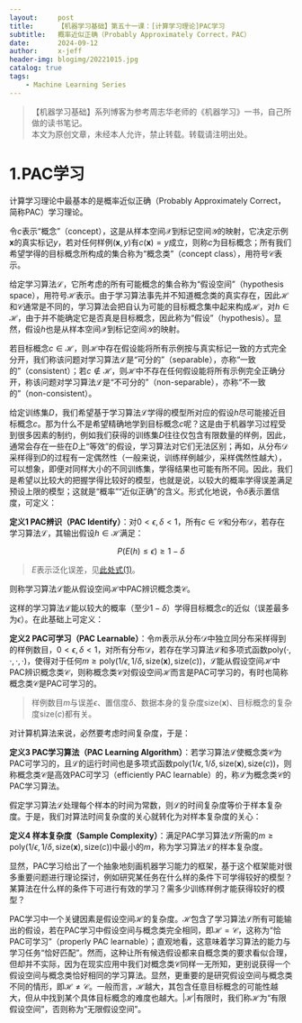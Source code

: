 ```yaml
---
layout:     post
title:      【机器学习基础】第五十一课：[计算学习理论]PAC学习
subtitle:   概率近似正确（Probably Approximately Correct，PAC）
date:       2024-09-12
author:     x-jeff
header-img: blogimg/20221015.jpg
catalog: true
tags:
    - Machine Learning Series
---
```

>【机器学习基础】系列博客为参考周志华老师的《机器学习》一书，自己所做的读书笔记。  
>本文为原创文章，未经本人允许，禁止转载。转载请注明出处。

# 1.PAC学习

计算学习理论中最基本的是概率近似正确（Probably Approximately Correct，简称PAC）学习理论。

令$c$表示“概念”（concept），这是从样本空间$\mathcal{X}$到标记空间$\mathcal{Y}$的映射，它决定示例$\mathbf{x}$的真实标记$y$，若对任何样例$(\mathbf{x},y)$有$c(\mathbf{x})=y$成立，则称$c$为目标概念；所有我们希望学得的目标概念所构成的集合称为“概念类”（concept class），用符号$\mathcal{C}$表示。

给定学习算法$\mathcal{L}$，它所考虑的所有可能概念的集合称为“假设空间”（hypothesis space），用符号$\mathcal{H}$表示。由于学习算法事先并不知道概念类的真实存在，因此$\mathcal{H}$和$\mathcal{C}$通常是不同的，学习算法会把自认为可能的目标概念集中起来构成$\mathcal{H}$，对$h\in \mathcal{H}$，由于并不能确定它是否真是目标概念，因此称为“假设”（hypothesis）。显然，假设$h$也是从样本空间$\mathcal{X}$到标记空间$\mathcal{Y}$的映射。

若目标概念$c \in \mathcal{H}$，则$\mathcal{H}$中存在假设能将所有示例按与真实标记一致的方式完全分开，我们称该问题对学习算法$\mathcal{L}$是“可分的”（separable），亦称“一致的”（consistent）；若$c \notin \mathcal{H}$，则$\mathcal{H}$中不存在任何假设能将所有示例完全正确分开，称该问题对学习算法$\mathcal{L}$是“不可分的”（non-separable），亦称“不一致的”（non-consistent）。

给定训练集$D$，我们希望基于学习算法$\mathcal{L}$学得的模型所对应的假设$h$尽可能接近目标概念$c$。那为什么不是希望精确地学到目标概念$c$呢？这是由于机器学习过程受到很多因素的制约，例如我们获得的训练集$D$往往仅包含有限数量的样例，因此，通常会存在一些在$D$上“等效”的假设，学习算法对它们无法区别；再如，从分布$\mathcal{D}$采样得到$D$的过程有一定偶然性（一般来说，训练样例越少，采样偶然性越大），可以想象，即便对同样大小的不同训练集，学得结果也可能有所不同。因此，我们是希望以比较大的把握学得比较好的模型，也就是说，以较大的概率学得误差满足预设上限的模型；这就是“概率”“近似正确”的含义。形式化地说，令$\delta$表示置信度，可定义：

**定义1 PAC辨识（PAC Identify）**：对$0<\epsilon,\delta<1$，所有$c \in \mathcal{C}$和分布$\mathcal{D}$，若存在学习算法$\mathcal{L}$，其输出假设$h \in \mathcal{H}$满足：

$$P(E(h) \leqslant \epsilon) \geqslant 1-\delta \tag{1}$$

>$E$表示泛化误差，见[此处式(1)](http://shichaoxin.com/2024/08/24/机器学习基础-第五十课-计算学习理论-基础知识/)。

则称学习算法$\mathcal{L}$能从假设空间$\mathcal{H}$中PAC辨识概念类$\mathcal{C}$。

这样的学习算法$\mathcal{L}$能以较大的概率（至少$1-\delta$）学得目标概念$c$的近似（误差最多为$\epsilon$）。在此基础上可定义：

**定义2 PAC可学习（PAC Learnable）**：令$m$表示从分布$\mathcal{D}$中独立同分布采样得到的样例数目，$0<\epsilon,\delta<1$，对所有分布$\mathcal{D}$，若存在学习算法$\mathcal{L}$和多项式函数$\text{poly}(\cdot,\cdot,\cdot,\cdot)$，使得对于任何$m \geqslant \text{poly}(1/\epsilon,1/\delta,\text{size}(\mathbf{x}),\text{size}(c))$，$\mathcal{L}$能从假设空间$\mathcal{H}$中PAC辨识概念类$\mathcal{C}$，则称概念类$\mathcal{C}$对假设空间$\mathcal{H}$而言是PAC可学习的，有时也简称概念类$\mathcal{C}$是PAC可学习的。

>样例数目$m$与误差$\epsilon$、置信度$\delta$、数据本身的复杂度$\text{size}(\mathbf{x})$、目标概念的复杂度$\text{size}(c)$都有关。

对计算机算法来说，必然要考虑时间复杂度，于是：

**定义3 PAC学习算法（PAC Learning Algorithm）**：若学习算法$\mathcal{L}$使概念类$\mathcal{C}$为PAC可学习的，且$\mathcal{L}$的运行时间也是多项式函数$\text{poly}(1/\epsilon,1/\delta,\text{size}(\mathbf{x}),\text{size}(c))$，则称概念类$\mathcal{C}$是高效PAC可学习（efficiently PAC learnable）的，称$\mathcal{L}$为概念类$\mathcal{C}$的PAC学习算法。

假定学习算法$\mathcal{L}$处理每个样本的时间为常数，则$\mathcal{L}$的时间复杂度等价于样本复杂度。于是，我们对算法时间复杂度的关心就转化为对样本复杂度的关心：

**定义4 样本复杂度（Sample Complexity）**：满足PAC学习算法$\mathcal{L}$所需的$m \geqslant \text{poly}(1/\epsilon,1/\delta,\text{size}(\mathbf{x}),\text{size}(c))$中最小的$m$，称为学习算法$\mathcal{L}$的样本复杂度。

显然，PAC学习给出了一个抽象地刻画机器学习能力的框架，基于这个框架能对很多重要问题进行理论探讨，例如研究某任务在什么样的条件下可学得较好的模型？某算法在什么样的条件下可进行有效的学习？需多少训练样例才能获得较好的模型？

PAC学习中一个关键因素是假设空间$\mathcal{H}$的复杂度。$\mathcal{H}$包含了学习算法$\mathcal{L}$所有可能输出的假设，若在PAC学习中假设空间与概念类完全相同，即$\mathcal{H}=\mathcal{C}$，这称为“恰PAC可学习”（properly PAC learnable）；直观地看，这意味着学习算法的能力与学习任务“恰好匹配”。然而，这种让所有候选假设都来自概念类的要求看似合理，但却并不实际，因为在现实应用中我们对概念类$\mathcal{C}$同样一无所知，更别说获得一个假设空间与概念类恰好相同的学习算法。显然，更重要的是研究假设空间与概念类不同的情形，即$\mathcal{H}\neq \mathcal{C}$。一般而言，$\mathcal{H}$越大，其包含任意目标概念的可能性越大，但从中找到某个具体目标概念的难度也越大。$\lvert \mathcal{H} \rvert$有限时，我们称$\mathcal{H}$为“有限假设空间”，否则称为“无限假设空间”。